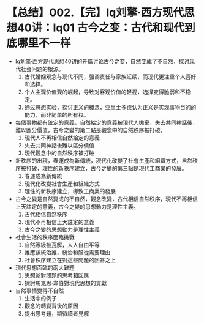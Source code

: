 # 【总结】002.【完】lq刘擎·西方现代思想40讲：lq01 古今之变：古代和现代到底哪里不一样

-   lq刘擎·西方现代思想40讲的开篇讨论古今之变，自然变成了不自然，探讨现代社会问题的根源。
    1.  古代婚姻观念与现代不同，强调责任与家族延续，而现代更注重个人喜好和选择。
    2.  个人主观价值观的崛起，导致对客观价值的轻视，选择变得脆弱和不稳定。
    3.  通过思想实验，探讨正义的概念，亚里士多德认为正义是实现事物目的的能力，而非简单的所有权。
-   每個事物都有確定的意義，自然給定的意義被現代人拋棄，失去共同神話後，難以區分價值，古今之變的第二點是觀念中的自然秩序被打破。
    1.  現代人不再相信自然給定的意義
    2.  失去共同神話後難以區分價值
    3.  現代觀念中的自然秩序被打破
-   新秩序的出現，春運成為新傳統，現代化改變了社會生產和組織方式，自然秩序被打破，理性的新秩序建立，古今之變的第三點是現代工商業的發展。
    1.  春運成為新傳統
    2.  現代化改變社會生產和組織方式
    3.  理性的新秩序建立，導致工商業的發展
-   古今之變是自然變成的不自然，觀念改變，古代相信自然秩序，現代不再相信上天註定的意義，古今之變的思想動力是理性主義。
    1.  古代相信自然秩序
    2.  現代不再相信上天註定的意義
    3.  古今之變的思想動力是理性主義
-   社會生活的秩序面臨挑戰
    1.  自然等級被瓦解，人人自由平等
    2.  誰應該統治誰，統治和服從需要理由
    3.  社會秩序建立在對這些問題的回答之上
-   現代思想面臨的兩大難題
    1.  思想家對問題的思考和回應
    2.  探討馬克思·韋伯對現代思想的貢獻
-   自然事情變得不自然
    1.  生活中的例子
    2.  觀念的轉變背後的原因
    3.  提出思考題，期待讀者見解